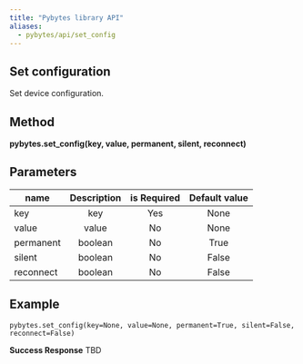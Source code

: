 ```yaml
---
title: "Pybytes library API"
aliases:
  - pybytes/api/set_config
---
```


**Set configuration**
----
  Set device configuration.

**Method**
----
**pybytes.set_config(key, value, permanent, silent, reconnect)**

**Parameters**
----
| name  | Description   | is Required    | Default value
| ------------- |:-------------:|:-------------:|:-------------:|
| key   | key  | Yes   | None |
| value   | value  | No   | None |
| permanent   | boolean  | No   | True |
| silent   | boolean  | No   | False |
| reconnect   | boolean  | No   | False |

**Example**
----
`pybytes.set_config(key=None, value=None, permanent=True, silent=False, reconnect=False)`

**Success Response**
TBD

